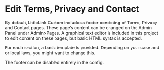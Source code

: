 # Edit Terms, Privacy and Contact

By default, LittleLink Custom includes a footer consisting of Terms, Privacy and Contact pages. These page’s content can be changed on the Admin Panel under Admin>Pages. A graphical text editor is included in this project to edit content on these pages, but basic HTML syntax is accepted.

For each section, a basic template is provided. Depending on your case and or local laws, you might want to change this.

The footer can be disabled entirely in the config.
